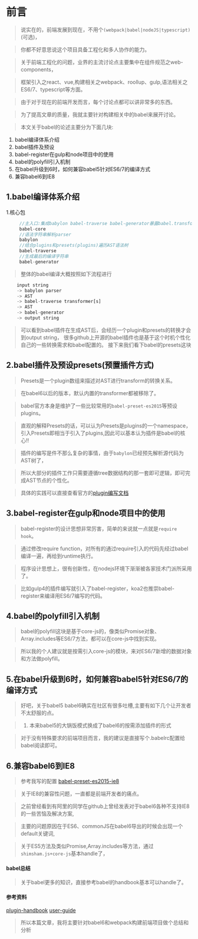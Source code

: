 # 前言

> 说实在的，前端发展到现在，不用个```(webpack|babel|nodeJS|typescript)```(可选)，

> 你都不好意思说这个项目具备工程化和多人协作的能力。

> 关于前端工程化的问题，业界的主流讨论点主要集中在组件规范之web-components，

> 框架引入之react、vue,构建相关之webpack、roollup、gulp,语法相关之ES6/7、typescript等方面。

> 由于对于现在的前端开发而言，每个讨论点都可以讲非常多的东西。

> 为了提高文章的质量，我就主要针对构建相关中的babel来展开讨论。

> 本文关于babel的论述主要分为下面几块:

1. babel编译体系介绍
2. babel插件及预设
3. babel-register在gulp和node项目中的使用
4. babel的polyfill引入机制
5. 在babel升级到6时，如何兼容babel5针对ES6/7的编译方式
6. 兼容babel6到IE8

## 1.babel编译体系介绍

1.核心包
```js
     //主入口:集成babylon babel-traverse babel-generator暴露babel.transform方法来编译source code
     babel-core
     //语法字符串解析parser
     babylon
     //结合plugins和presets(plugins)遍历AST语法树
     babel-traverse
     //生成最后的编译字符串
     babel-generator
```
> 整体的babel编译大概按照如下流程进行
```js
    input string
    -> babylon parser
    -> AST
    -> babel-traverse transformer[s]
    -> AST
    -> babel-generator
    -> output string
```
> 可以看到babel插件在生成AST后，会经历一个plugin和presets的转换才会到output string，
> 很多github上开源的babel插件也是基于这个时机个性化自己的一些转换需求和babel配置的。
> 接下来我们看下babel的presets这块

## 2.babel插件及预设presets(预置插件方式)

> Presets是一个plugin数组来描述对AST进行transform的转换关系。

> 在babel6以后的版本，默认内置的transformer都被移除了。

> babel官方本身是维护了一些比较常用的```babel-preset-es2015```等预设plugins。

> 直观的解释Presets的话，可以认为Presets是plugins的一个namespace，引入Presets即相当于引入了plugins,因此可以基本认为插件是babel的核心!!

> 插件的编写是件不那么复杂的事情，由于```babylon```已经预先解析源代码为AST树了，

> 所以大部分的插件工作只需要遵循tree数据结构的那一套即可逻辑，即可完成AST节点的个性化。

> 具体的实践可以直接查看官方的[plugin编写文档](https://github.com/thejameskyle/babel-handbook/blob/master/translations/zh-Hans/plugin-handbook.md)

## 3.babel-register在gulp和node项目中的使用

> babel-register的设计思想非常厉害，简单的来说就一点就是```require hook```。

> 通过修改require function，对所有的通过require引入的代码先经过babel编译一遍，再给到runtime执行。

> 程序设计思想上，很有创新性，在nodejs环境下渐渐被各家技术门派所采用了。

> 比如gulp4的插件编写就引入了babel-register，koa2也推崇babel-register来编译用ES6/7编写的代码。


## 4.babel的polyfill引入机制

> babel的polyfill这块是基于core-js的，像类似Promise对象、Array.includes等ES6/7方法，都可以在core-js中找到实现。

> 所以我的个人建议就是按需引入core-js的模块，来对ES6/7新增的数据对象和方法做polyfill。

## 5.在babel升级到6时，如何兼容babel5针对ES6/7的编译方式

> 好吧，关于babel5 babel6确实在社区有很多吐槽,主要有如下几个让开发者不太舒服的点。

> 1. 本来babel5的大锅饭模式换成了babel6的按需添加插件的形式


> 对于没有特殊要求的前端项目而言，我的建议是直接写个.babelrc配置给babel阅读即可。

## 6.兼容babel6到IE8

> 参考我写的配置
[babel-preset-es2015-ie8](https://github.com/slashhuang/babel-preset-es2015-ie8/tree/master)

> 关于IE8的兼容性问题，一直都是前端开发者的痛点。

> 之前曾经看到有阿里的同学在github上曾经发表对于babel6各种不支持IE8的一些苦恼及解决方案,

> 主要的问题原因在于ES6、commonJS在babel6导出的时候会出现一个default关键词,

> 关于ES5方法及类似Promise,Array.includes等方法，通过```shimsham.js+core-js```基本handle了，


#### babel总结

> 关于babel更多的知识，直接参考babel的handbook基本可以handle了。

#### 参考资料
[plugin-handbook](https://github.com/thejameskyle/babel-handbook/blob/master/translations/zh-Hans/plugin-handbook.md)
[user-guide](https://github.com/thejameskyle/babel-handbook/blob/master/translations/zh-Hans/user-handbook.md)






> 所以本篇文章，我将主要针对babel6和webpack构建前端项目做个总结和分析